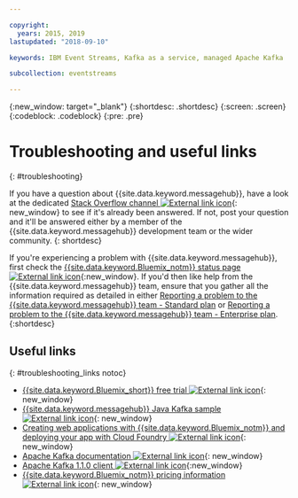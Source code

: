 ```yaml
---

copyright:
  years: 2015, 2019
lastupdated: "2018-09-10"

keywords: IBM Event Streams, Kafka as a service, managed Apache Kafka

subcollection: eventstreams

---
```


{:new_window: target="_blank"}
{:shortdesc: .shortdesc}
{:screen: .screen}
{:codeblock: .codeblock}
{:pre: .pre}



# Troubleshooting and useful links
{: #troubleshooting}

If you have a question about {{site.data.keyword.messagehub}}, have a look at the
dedicated [Stack Overflow channel ![External link icon](../../icons/launch-glyph.svg "External link icon")](https://stackoverflow.com/questions/tagged/ibm-eventstreams){: new_window} to see if it's already been answered.
If not, post your question and it'll be answered either by a
member of the {{site.data.keyword.messagehub}} development team or the wider
community.
{: shortdesc}

If you're experiencing a problem with {{site.data.keyword.messagehub}}, first check the [{{site.data.keyword.Bluemix_notm}} status page ![External link icon](../../icons/launch-glyph.svg "External link icon")](https://cloud.ibm.com/status?selected=status){:new_window}. If you'd then 
like help from the {{site.data.keyword.messagehub}} team, ensure that you gather all the information required as detailed in either [Reporting a problem to the {{site.data.keyword.messagehub}} team - Standard plan](/docs/services/EventStreams?topic=eventstreams-report_problem) or [Reporting a problem to the {{site.data.keyword.messagehub}} team - Enterprise plan](/docs/services/EventStreams?topic=eventstreams-report_problem).
{:shortdesc}

## Useful links
{: #troubleshooting_links notoc}

*  [{{site.data.keyword.Bluemix_short}} free trial ![External link icon](../../icons/launch-glyph.svg "External link icon")](https://apps.admin.ibmcloud.com/manage/trial/bluemix.html){: new_window}
*  [{{site.data.keyword.messagehub}} Java Kafka sample ![External link icon](../../icons/launch-glyph.svg "External link icon")](https://github.com/ibm-messaging/event-streams-samples/tree/master/kafka-java-console-sample){: new_window}
*  [Creating web applications with {{site.data.keyword.Bluemix_notm}} and deploying your
   app with Cloud Foundry ![External link icon](../../icons/launch-glyph.svg "External link icon")](/docs/starters?topic=starters-download-modify-and-redeploy-your-cloud-foundry-app-with-the-command-line-interface#download-modify-and-redeploy-your-cloud-foundry-app-with-the-command-line-interface){: new_window}
*  [Apache Kafka documentation ![External link icon](../../icons/launch-glyph.svg "External link icon")](http://kafka.apache.org/documentation.html){: new_window}
*  [Apache Kafka 1.1.0 client ![External link icon](../../icons/launch-glyph.svg "External link icon")](https://archive.apache.org/dist/kafka/1.1.0/kafka-1.1.0-src.tgz){:new_window}
*  [{{site.data.keyword.Bluemix_notm}} pricing information ![External link icon](../../icons/launch-glyph.svg "External link icon")](/docs/billing-usage?topic=billing-usage-cost#cost){: new_window}


